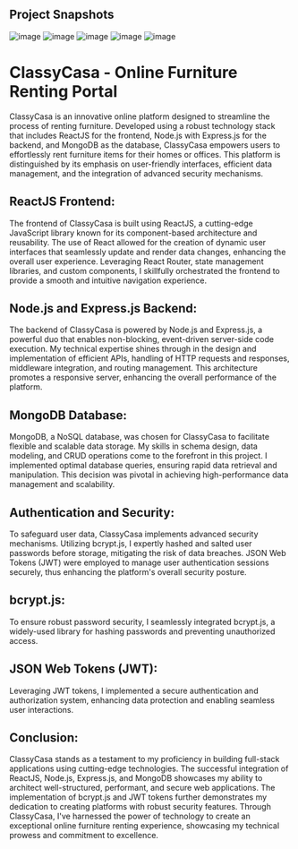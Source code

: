 ## Project Snapshots
![image](https://github.com/user-attachments/assets/8ff5ef3a-fa13-463f-af32-aad074774b33)
![image](https://github.com/user-attachments/assets/95913fce-9649-4fce-8621-72887fa8187b)
![image](https://github.com/user-attachments/assets/647a0bbc-9182-42e3-8a57-c397692d97e5)
![image](https://github.com/user-attachments/assets/c22b5f22-3f5a-4d94-bb77-945f5e16101c)
![image](https://github.com/user-attachments/assets/ba36742b-aeaa-4050-a1e2-cdb6c73ad3fd)

# ClassyCasa - Online Furniture Renting Portal
ClassyCasa is an innovative online platform designed to streamline the process of renting furniture. Developed using a robust technology stack that includes ReactJS for the frontend, Node.js with Express.js for the backend, and MongoDB as the database, ClassyCasa empowers users to effortlessly rent furniture items for their homes or offices. This platform is distinguished by its emphasis on user-friendly interfaces, efficient data management, and the integration of advanced security mechanisms.


## ReactJS Frontend:
The frontend of ClassyCasa is built using ReactJS, a cutting-edge JavaScript library known for its component-based architecture and reusability. The use of React allowed for the creation of dynamic user interfaces that seamlessly update and render data changes, enhancing the overall user experience. Leveraging React Router, state management libraries, and custom components, I skillfully orchestrated the frontend to provide a smooth and intuitive navigation experience.


## Node.js and Express.js Backend:
The backend of ClassyCasa is powered by Node.js and Express.js, a powerful duo that enables non-blocking, event-driven server-side code execution. My technical expertise shines through in the design and implementation of efficient APIs, handling of HTTP requests and responses, middleware integration, and routing management. This architecture promotes a responsive server, enhancing the overall performance of the platform.


## MongoDB Database:
MongoDB, a NoSQL database, was chosen for ClassyCasa to facilitate flexible and scalable data storage. My skills in schema design, data modeling, and CRUD operations come to the forefront in this project. I implemented optimal database queries, ensuring rapid data retrieval and manipulation. This decision was pivotal in achieving high-performance data management and scalability.


## Authentication and Security:
To safeguard user data, ClassyCasa implements advanced security mechanisms. Utilizing bcrypt.js, I expertly hashed and salted user passwords before storage, mitigating the risk of data breaches. JSON Web Tokens (JWT) were employed to manage user authentication sessions securely, thus enhancing the platform's overall security posture.


## bcrypt.js:
To ensure robust password security, I seamlessly integrated bcrypt.js, a widely-used library for hashing passwords and preventing unauthorized access.


## JSON Web Tokens (JWT):
Leveraging JWT tokens, I implemented a secure authentication and authorization system, enhancing data protection and enabling seamless user interactions.


## Conclusion:
ClassyCasa stands as a testament to my proficiency in building full-stack applications using cutting-edge technologies. The successful integration of ReactJS, Node.js, Express.js, and MongoDB showcases my ability to architect well-structured, performant, and secure web applications. The implementation of bcrypt.js and JWT tokens further demonstrates my dedication to creating platforms with robust security features. Through ClassyCasa, I've harnessed the power of technology to create an exceptional online furniture renting experience, showcasing my technical prowess and commitment to excellence.
